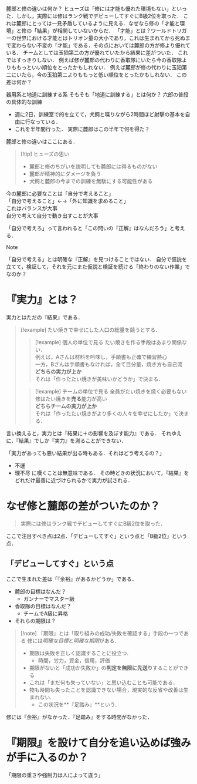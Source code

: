 麓郎と修の違いは何か？ 
ヒューズは「修には才能も優れた環境もない」といった．しかし，実際には修はランク戦でデビューしてすぐにB級2位を取った．
これは麓郎にとっては一見矛盾しているように見える．なぜなら修の「才能と環境」と修の「結果」が相関していないからだ．
「才能」とは？ワールドトリガーの世界における才能とはトリオン量の大小であり，これは生まれてから死ぬまで変わらない不変の「才能」である．その点においては麓郎の方が修より優れている．
チームとしては玉狛第二の方が優れていたから結果に差がついた．
これではすっきりしない．
例えば修が麓郎の代わりに香取隊にいたら今の香取隊よりももっといい順位をとったかもしれない．
例えば麓郎が修の代わりに玉狛第二にいたら，今の玉狛第二よりももっと低い順位をとったかもしれない．
この差は何か？


器用系と地道に訓練する系
そもそも「地道に訓練する」とは何か？
六郎の普段の具体的な訓練
- 週に2日，訓練室で的を立てて，犬飼と喋りながら2時間ほど射撃の基本を自由に行なっている．
- これを半年間行った．
実際に麓郎はこの半年で何を得た？

麓郎と修の違いはここにある．

> [!tip] ヒューズの思い
> - 麓郎と修のちがいを説明しても麓郎には得るものがない
> - 麓郎が精神的にダメージを負う
> - 犬飼と麓郎の今までの訓練を無駄にする可能性がある

今の麓郎に必要なことは「自分で考えること」<br>
「自分で考えること」←→「外に知識を求めること」<br>
これはバランスが大事<br>
自分で考えて自分で動き出すことが大事<br>


「自分で考えろ」って言われると「この問いの『正解』はなんだろう」と考える．
> [!note]
> 「自分で考える」とは明確な『正解』を見つけることではない．
> 自分で仮説を立てて，検証して，それを元にまた仮説と検証を続ける「終わりのない作業」でなのか？



# 『実力』とは？
実力とはただの『結果』である．
> [!example]
> たい焼きで幸せにした人口の総量を競うとする．<br>
> > [!example] 個人の単位で見る
> > たい焼きを作る手段はあまり関係ない． <br>
> > 例えば，Aさんは材料を吟味し，手順書も正確で練習熱心 <br>
> > 一方，Bさんは手順書もなければ，全て目分量，焼き方も自己流<br>
> > **どちらの実力が上か**<br>
> > それは「作ったたい焼きが美味いかどうか」で決まる．<br>
> 
> > [!example] チームの単位で見る
> > 全員がたい焼きを焼く必要もない <br>
> > 修はたい焼きを**売る**能力が高い<br>
> > **どちらチームの実力が上か**<br>
> > それは「作ったたい焼きがより多くの人々を幸せにしたか」で決まる．<br>

言い換えると，実力とは『結果に＋の影響を及ぼす能力』である．
それゆえに，『結果』でしか『実力』を測ることができない．

「実力があっても悪い結果が出る時もある．それはどう考えるの？」
- 不運
- 理不尽
に嘆くことは無意味である．
その時どきの状況において，『結果』をどれだけ最善に近づけられるかで実力が試される．

# なぜ修と麓郎の差がついたのか？
> 実際には修はランク戦でデビューしてすぐにB級2位を取った．


ここで注目すべき点は2点．「デビューしてすぐ」という点と「B級2位」という点．
## 「デビューしてすぐ」という点
ここで生まれた差は「『余裕』があるかどうか」である．
- 麓郎の目標はなんだ？
	- ガンナーでマスター級
- 香取隊の目標はなんだ？
	- チームでA級に昇格
- それらの期限は？

> [!note] 『期限』とは「取り組みの成功/失敗を確認する」手段の一つである
> 修には*明確な目標*と*明確な期限*がある．
> - 期限は失敗を正しく認識することに役立つ.
> 	- 時間，労力，資金，信用，評価
> - 期限がないと「成功か失敗か」の**判定を無限に先送り**することができる
> - これは「まだ何も失っていない」と思い込むことも可能である．
> - 物も時間も失ったことを認識できない場合，現実的な反省や改善は生まれない.
> 	- この状況を**『足踏み』**という．



修には『余裕』がなかった．『足踏み』をする時間がなかった．

# 『期限』を設けて自分を追い込めば強みが手に入るのか？

「期限の重さや強制力は人によって違う」
